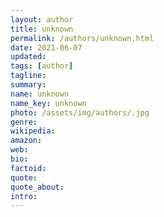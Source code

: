 ```yaml
---
layout: author
title: unknown
permalink: /authors/unknown.html
date: 2021-06-07
updated: 
tags: [author]
tagline: 
summary: 
name: unknown
name_key: unknown
photo: /assets/img/authors/.jpg
genre: 
wikipedia: 
amazon: 
web: 
bio: 
factoid: 
quote: 
quote_about: 
intro: 
---
```


